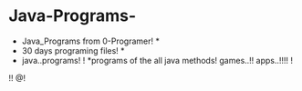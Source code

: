 # Java-Programs-
* Java_Programs from 0-Programer! *
* 30 days programing files! *
* java..programs! !
*programs of the all java methods!
games..!!
apps..!!!!
  !
  
!!
@!
